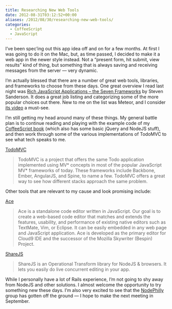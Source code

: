 ```yaml
---
title: Researching New Web Tools
date: 2012-08-31T03:12:52+00:00
aliases: /2012/08/30/researching-new-web-tools/
categories:
  - CoffeeScript
  - JavaScript
---
```


I&#8217;ve been spec&#8217;ing out this app idea off and on for a few months. At first I was going to do it on the Mac, but, as time passed, I decided to make it a web app in the newer style instead. Not a &#8220;present form, hit submit, view results&#8221; kind of thing, but something that is always saving and receiving messages from the server &#8212; very dynamic.

I&#8217;m actually blessed that there are a number of great web tools, libraries, and frameworks to choose from these days. One great overview I read last night was [Rich JavaScript Applications – the Seven Frameworks][1] by Steven Sanderson. It does a great job listing and categorizing some of the more popular choices out there. New to me on the list was Meteor, and I consider [its video][2] a must-see.

I&#8217;m still getting my head around many of these things. My general battle plan is to continue reading and playing with the example code of my [CoffeeScript book][3] (which also has some basic jQuery and NodeJS stuff), and then work through some of the various implementations of TodoMVC to see what tech speaks to me.

[TodoMVC][4]

> TodoMVC is a project that offers the same Todo application implemented using MV\* concepts in most of the popular JavaScript MV\* frameworks of today. These frameworks include Backbone, Ember, AngularJS, and Spine, to name a few. TodoMVC offers a great way to see how different stacks approach the same problem.

Other tools that are relevant to my cause and look promising include:

[Ace][5]

> Ace is a standalone code editor written in JavaScript. Our goal is to create a web-based code editor that matches and extends the features, usability, and performance of existing native editors such as TextMate, Vim, or Eclipse. It can be easily embedded in any web page and JavaScript application. Ace is developed as the primary editor for Cloud9 IDE and the successor of the Mozilla Skywriter (Bespin) Project.

[ShareJS][6]

> ShareJS is an Operational Transform library for NodeJS & browsers. It lets you easily do live concurrent editing in your app.

While I personally have a lot of Rails experience, I&#8217;m not going to shy away from NodeJS and other solutions. I almost welcome the opportunity to try something new these days. I&#8217;m also very excited to see that the [NodePhilly][7] group has gotten off the ground &#8212; I hope to make the next meeting in September.

[1]: http://blog.stevensanderson.com/2012/08/01/rich-javascript-applications-the-seven-frameworks-throne-of-js-2012/
[2]: http://www.meteor.com/screencast
[3]: http://pragprog.com/book/tbcoffee/coffeescript
[4]: http://todomvc.com/
[5]: http://ace.ajax.org/
[6]: http://sharejs.org/
[7]: http://node.ph/

